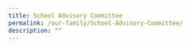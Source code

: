 ```yaml
---
title: School Advisory Committee
permalink: /our-family/School-Advisory-Committee/
description: ""
---
```


